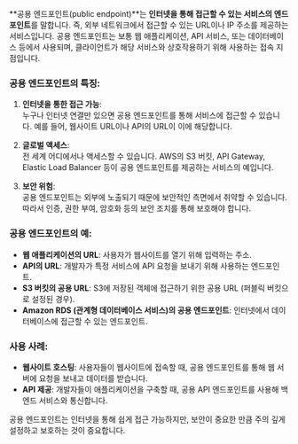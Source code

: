 **공용 엔드포인트(public endpoint)**는 **인터넷을 통해 접근할 수 있는 서비스의 엔드포인트**를 말합니다. 즉, 외부 네트워크에서 접근할 수 있는 URL이나 IP 주소를 제공하는 서비스입니다. 공용 엔드포인트는 보통 웹 애플리케이션, API 서비스, 또는 데이터베이스 등에서 사용되며, 클라이언트가 해당 서비스와 상호작용하기 위해 사용하는 접속 지점입니다.

### 공용 엔드포인트의 특징:
1. **인터넷을 통한 접근 가능**:  
   누구나 인터넷 연결만 있으면 공용 엔드포인트를 통해 서비스에 접근할 수 있습니다. 예를 들어, 웹사이트 URL이나 API의 URL이 이에 해당합니다.

2. **글로벌 액세스**:  
   전 세계 어디에서나 액세스할 수 있습니다. AWS의 S3 버킷, API Gateway, Elastic Load Balancer 등이 공용 엔드포인트를 제공하는 서비스의 예입니다.

3. **보안 위험**:  
   공용 엔드포인트는 외부에 노출되기 때문에 보안적인 측면에서 취약할 수 있습니다. 따라서 인증, 권한 부여, 암호화 등의 보안 조치를 통해 보호해야 합니다.

### 공용 엔드포인트의 예:
- **웹 애플리케이션의 URL**: 사용자가 웹사이트를 열기 위해 입력하는 주소.
- **API의 URL**: 개발자가 특정 서비스에 API 요청을 보내기 위해 사용하는 엔드포인트.
- **S3 버킷의 공용 URL**: S3에 저장된 객체에 접근하기 위한 공용 URL (퍼블릭 버킷으로 설정된 경우).
- **Amazon RDS (관계형 데이터베이스 서비스)의 공용 엔드포인트**: 인터넷에서 데이터베이스에 접근할 수 있는 엔드포인트.

### 사용 사례:
- **웹사이트 호스팅**: 사용자들이 웹사이트에 접속할 때, 공용 엔드포인트를 통해 웹 서버에 요청을 보내고 데이터를 받습니다.
- **API 제공**: 개발자들이 애플리케이션을 구축할 때, 공용 API 엔드포인트를 사용해 백엔드 서비스와 통신합니다.
  
공용 엔드포인트는 인터넷을 통해 쉽게 접근 가능하지만, 보안이 중요한 만큼 주의 깊게 설정하고 보호하는 것이 중요합니다.